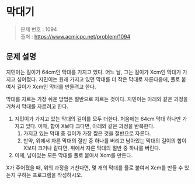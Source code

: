 # 막대기

> 문제 번호 : 1094  
> 출처 : https://www.acmicpc.net/problem/1094

## 문제 설명

<p>지민이는 길이가 64cm인 막대를 가지고 있다. 어느 날, 그는 길이가 Xcm인 막대가 가지고 싶어졌다. 지민이는 원래 가지고 있던 막대를 더 작은 막대로 자른다음에, 풀로 붙여서 길이가 Xcm인 막대를 만들려고 한다.</p>
<p>막대를 자르는 가장 쉬운 방법은 절반으로 자르는 것이다. 지민이는 아래와 같은 과정을 거쳐서 막대를 자르려고 한다.</p>
<ol>
 <li>지민이가 가지고 있는 막대의 길이를 모두 더한다. 처음에는 64cm 막대 하나만 가지고&nbsp;있다. 이때, 합이 X보다 크다면, 아래와 같은 과정을 반복한다. 
  <ol>
   <li>가지고 있는 막대 중 길이가 가장 짧은 것을 절반으로 자른다.</li>
   <li>만약, 위에서 자른 막대의 절반 중 하나를 버리고 남아있는 막대의 길이의 합이 X보다 크거나 같다면, 위에서 자른 막대의 절반 중 하나를 버린다.</li>
  </ol></li>
 <li>이제, 남아있는 모든 막대를 풀로 붙여서 Xcm를 만든다.</li>
</ol>
<p>X가 주어졌을 때, 위의 과정을 거친다면, 몇 개의 막대를 풀로 붙여서 Xcm를 만들 수 있는지 구하는 프로그램을 작성하시오.&nbsp;</p>

